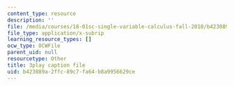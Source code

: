 ```yaml
---
content_type: resource
description: ''
file: /media/courses/18-01sc-single-variable-calculus-fall-2010/b423089a2ffc89c7fa64b8a9956629ce_ryLdyDrBfvI.srt
file_type: application/x-subrip
learning_resource_types: []
ocw_type: OCWFile
parent_uid: null
resourcetype: Other
title: 3play caption file
uid: b423089a-2ffc-89c7-fa64-b8a9956629ce
---
```

